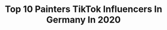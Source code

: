 ---
title: Top 10 Painters TikTok Influencers In Germany In 2020
description: >-
  Find top painters TikTok influencers in Germany in 2020. Most popular hashtags: #fyp #fy #foryou #artist.
platform: TikTok
hits: 29
text_top: Analyze the most popular TikTok accounts on inBeat.
text_bottom: Our platform has 29 TikTok influencers like this in Germany for you to connect with.
profiles:
  - username: "annamarysol"
    fullname: >-
      WeebHasEnterdTheChat
    bio: >-
      ❗️Temporarily banned from posting ❗️ Artist They/them please I’m a 🏳️‍🌈 weeb
    location: "Germany"
    followers: 7893
    engagement: 2653
    commentsToLikes: 0.026903
    id: ck9tu918nk9jt0j781hxulyiz
    verified: false
    hashtags: "#tutorial, #dontwatch, #digitalart, #oc"
  - username: "kikinananana"
    fullname: >-
      Kikinananana
    bio: >-
      👩🏻‍🎨🎦 ⚠️ Website in the making ⚠️
    location: "Germany"
    followers: 158300
    engagement: 2146
    commentsToLikes: 0.018142
    id: ckdhrphpq26q40j239or3hsgz
    verified: false
    hashtags: "#painter, #painting, #fyp, #deutsch"
  - username: "artofpoints"
    fullname: >-
      Anette Berstling
    bio: >-
      Mandala Artist See more on IG⬆️
    location: "Germany"
    followers: 118700
    engagement: 1023
    commentsToLikes: 0.015698
    id: ckaceut30odpw0i78p5zwe1oj
    verified: false
    hashtags: "#painter, #artontiktok, #art, #dotart"
  - username: "colourful_art_"
    fullname: >-
      Colourful Art
    bio: >-
      💕Kunst ist: „Freiheit zu gestalten“
    location: "Germany"
    followers: 50400
    engagement: 477
    commentsToLikes: 0.021710
    id: ckc86vahg5ssr0j23hbx8cie2
    verified: false
    hashtags: "#ichliebees, #fyp, #paint, #acrylpainting"
  - username: "harshal.music"
    fullname: >-
      Harshal
    bio: >-
      Be yourself everyone else is already taken❤️ Art-Music-Dance Vibe to my new song
    location: "Germany"
    followers: 5918
    engagement: 721
    commentsToLikes: 0.038966
    id: ckbf9kv8l0izm0j23doujgd0m
    verified: false
    hashtags: "#fyp, #confidence, #smoothmoves, #outfitchange"
  - username: "yvonnepferrer"
    fullname: >-
      Yvonne Pferrer
    bio: >-
      Have Fun 🚌☀️😘 #vanlife Follow me on Instagram @yvonnepferrer
    location: "Germany"
    followers: 456800
    engagement: 493
    commentsToLikes: 0.004846
    id: ck8oxdhdp1xxi0j78doeucvia
    verified: true
    hashtags: "#foryou, #spass, #home, #lustig"
  - username: "vsco_starshine"
    fullname: >-
      lara 🦋
    bio: >-
      lara 🦋 tysm for 3k 🥰 link to my pinterest board from my last video ⬇️
    location: "Germany"
    followers: 3304
    engagement: 2077
    commentsToLikes: 0.019093
    id: ckc7uydx0yolm0j23gtbt66wf
    verified: false
    hashtags: "#fy, #skincare, #aestetic, #brandymelvillehaul"
  - username: "hannah.louisaa"
    fullname: >-
      Hannah Louisa
    bio: >-
      Hiiii :) 🧸-lin Pinterest & Spotify:
    location: "Germany"
    followers: 13200
    engagement: 1934
    commentsToLikes: 0.014429
    id: ckb9ffoi13uge0j23yf6iwm53
    verified: false
    hashtags: "#fashion, #shooting, #travel, #food"
  - username: "clouddiary"
    fullname: >-
      ☁️
    bio: >-
      Lifestyle! ☁️ 60.0k ☁️ Pinterest : ☁️clouddiary☁️
    location: "Germany"
    followers: 63500
    engagement: 2393
    commentsToLikes: 0.022179
    id: ckbkipuq5b9xm0j23xs29wxrz
    verified: false
    hashtags: "#mariobadescu, #xyzbca, #neverfiting, #inlove"
  - username: "alina.drawsxx"
    fullname: >-
      ❤️
    bio: >-
      Bin noch eine Anfängerin 😂❤️ Danke für 11k🥺❤️ I luv anime 🌚✨
    location: "Germany"
    followers: 11400
    engagement: 1924
    commentsToLikes: 0.030481
    id: ckbev6mltelsc0j23oefpx00q
    verified: false
    hashtags: "#zeichnen, #pinterest, #art, #fabercastell"
---